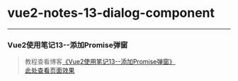 # vue2-notes-13-dialog-component      
---
### Vue2使用笔记13--添加Promise弹窗               

> 教程查看博客[《Vue2使用笔记13--添加Promise弹窗》](https://godbasin.github.io/2016/12/17/vue2-notes-13-dialog-component/)           
> [此处查看页面效果](http://ofyya1gfg.bkt.clouddn.com/13-dialog-component/index.html#/app/add/service)
